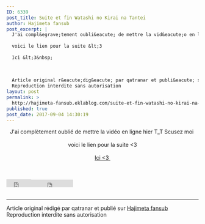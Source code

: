 ```yaml
---
ID: 6339
post_title: Suite et fin Watashi no Kirai na Tantei
author: Hajimeta fansub
post_excerpt: |
  J'ai compl&egrave;tement oubli&eacute; de mettre la vid&eacute;o en ligne hier T_T Scusez moi&nbsp;
  
  voici le lien pour la suite &lt;3
  
  Ici &lt;3&nbsp;
  
  
  
  Article original r&eacute;dig&eacute; par qatranar et publi&eacute; sur Hajimeta fansub
  Reproduction interdite sans autorisation
layout: post
permalink: >
  http://hajimeta-fansub.eklablog.com/suite-et-fin-watashi-no-kirai-na-tantei-a131462296
published: true
post_date: 2017-09-04 14:30:19
---
```

<p style="text-align: center;">J'ai compl&egrave;tement oubli&eacute; de mettre la vid&eacute;o en ligne hier T_T Scusez moi&nbsp;<br/><br/>voici le lien pour la suite &lt;3<br/><br/><a href="http://hajimeta-fansub.eklablog.com/watashi-no-kirai-na-tantei-c28764212">Ici &lt;3&nbsp;</a></p><br /><br /><div id="share_buttons" class="article_sharebtns"><iframe src="http://www.facebook.com/plugins/like.php?href=http%3A%2F%2Fhajimeta-fansub.eklablog.com%2Fsuite-et-fin-watashi-no-kirai-na-tantei-a131462296&amp;layout=button_count&amp;show_faces=true&amp;width=65&amp;action=like&amp;font&amp;colorscheme=light&amp;height=21" scrolling="no" frameborder="0" style="border:none; overflow:hidden; width:65px; height:21px;" allowTransparency="true"><br /></iframe><iframe allowtransparency="true" frameborder="0" scrolling="no" src="http://platform.twitter.com/widgets/tweet_button.html?url=http%3A%2F%2Fhajimeta-fansub.eklablog.com%2Fsuite-et-fin-watashi-no-kirai-na-tantei-a131462296&amp;text=Suite%20et%20fin%20Watashi%20no%20Kirai%20na%20Tantei&amp;count=horizontal" style="width: 110px; height: 20px;"></iframe></div><br /><hr />Article original rédigé par qatranar et publié sur <a href="http://hajimeta-fansub.eklablog.com/">Hajimeta fansub</a> <br /> Reproduction interdite sans autorisation